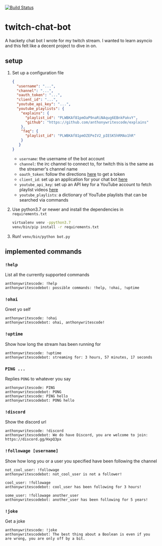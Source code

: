[![Build Status](https://dev.azure.com/asottile/asottile/_apis/build/status/anthonywritescode.twitch-chat-bot?branchName=master)](https://dev.azure.com/asottile/asottile/_build/latest?definitionId=55&branchName=master)

twitch-chat-bot
===============

A hackety chat bot I wrote for my twitch stream.  I wanted to learn asyncio
and this felt like a decent project to dive in on.

## setup

1. Set up a configuration file

   ```json
   {
     "username": "...",
     "channel": "...",
     "oauth_token": "...",
     "client_id": "...",
     "youtube_api_key": "...",
     "youtube_playlists": {
       "explains": {
         "playlist_id": "PLWBKAf81pmOaP9naRiNAqug6EBnkPakvY",
         "github": "https://github.com/anthonywritescode/explains"
       },
       "faq": {
         "playlist_id": "PLWBKAf81pmOZEPeIV2_pIESK5hRMAo1hR"
       }
      }
   }
   ```

   - `username`: the username of the bot account
   - `channel`: the irc channel to connect to, for twitch this is the same as
     the streamer's channel name
   - `oauth_token`: follow the directions [here][docs-irc] to get a token
   - `client_id`: set up an application for your chat bot [here][app-setup]
   - `youtube_api_key`: set up an API key for a YouTube account to fetch
      playlist videos [here][youtube-setup]
   - `youtube_playlists`: a dictionary of YouTube playlists that can be
     searched via commands

1. Use python3.7 or newer and install the dependencies in `requirements.txt`

   ```bash
   virtualenv venv -ppython3.7
   venv/bin/pip install -r requirements.txt
   ```

1. Run! `venv/bin/python bot.py`

[docs-irc]: https://dev.twitch.tv/docs/irc/
[app-setup]: https://dev.twitch.tv/docs/authentication/#registration
[youtube-setup]: https://console.developers.google.com/apis/credentials

## implemented commands

### `!help`

List all the currently supported commands

```
anthonywritescode: !help
anthonywritescodebot: possible commands: !help, !ohai, !uptime
```

### `!ohai`

Greet yo self

```
anthonywritescode: !ohai
anthonywritescodebot: ohai, anthonywritescode!
```

### `!uptime`

Show how long the stream has been running for

```
anthonywritescode: !uptime
anthonywritescodebot: streaming for: 3 hours, 57 minutes, 17 seconds
```

### `PING ...`

Replies `PONG` to whatever you say

```
anthonywritescode: PING
anthonywritescodebot: PONG
anthonywritescode: PING hello
anthonywritescodebot: PONG hello
```

### `!discord`

Show the discord url

```
anthonywritescode: !discord
anthonywritescodebot: We do have Discord, you are welcome to join: https://discord.gg/HxpQ3px
```

### `!followage [username]`

Show how long you or a user you specified have been following the channel

```
not_cool_user: !followage
anthonywritescodebot: not_cool_user is not a follower!

cool_user: !followage
anthonywritescodebot: cool_user has been following for 3 hours!

some_user: !followage another_user
anthonywritescodebot: another_user has been following for 5 years!
```

### `!joke`

Get a joke

```
anthonywritescode: !joke
anthonywritescodebot: The best thing about a Boolean is even if you are wrong, you are only off by a bit.
```
